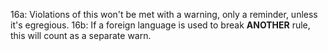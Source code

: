 16a: Violations of this won't be met with a warning, only a reminder, unless it's egregious.
16b: If a foreign language is used to break **ANOTHER** rule, this will count as a separate warn. 